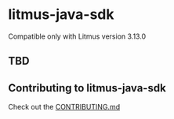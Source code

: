 # litmus-java-sdk

Compatible only with Litmus version 3.13.0

## TBD

## Contributing to litmus-java-sdk

Check out the [CONTRIBUTING.md](./CONTRIBUTING.md)